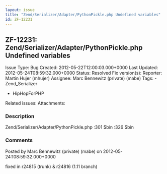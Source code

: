 ```yaml
---
layout: issue
title: "Zend/Serializer/Adapter/PythonPickle.php Undefined variables"
id: ZF-12231
---
```


ZF-12231: Zend/Serializer/Adapter/PythonPickle.php Undefined variables
----------------------------------------------------------------------

 Issue Type: Bug Created: 2012-05-22T12:00:03.000+0000 Last Updated: 2012-05-24T08:59:32.000+0000 Status: Resolved Fix version(s): 
 Reporter:  Martin Hujer (mhujer)  Assignee:  Marc Bennewitz (private) (mabe)  Tags: - Zend\_Serializer
- HipHopForPHP
 
 Related issues: 
 Attachments: 
### Description

Zend/Serializer/Adapter/PythonPickle.php :301 $bin :326 $bin

 

 

### Comments

Posted by Marc Bennewitz (private) (mabe) on 2012-05-24T08:59:32.000+0000

fixed in r24815 (trunk) & r24816 (1.11 branch)

 

 